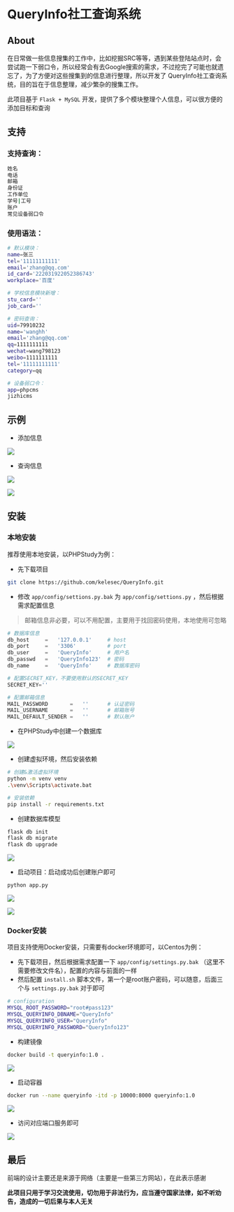 # QueryInfo社工查询系统

## About

在日常做一些信息搜集的工作中，比如挖掘SRC等等，遇到某些登陆站点时，会尝试跑一下弱口令，所以经常会有去Google搜索的需求，不过挖完了可能也就遗忘了，为了方便对这些搜集到的信息进行整理，所以开发了 QueryInfo社工查询系统，目的旨在于信息整理，减少繁杂的搜集工作。

此项目基于 `Flask + MySQL` 开发，提供了多个模块整理个人信息，可以很方便的添加目标和查询



## 支持

### 支持查询：

```bash
姓名
电话
邮箱
身份证
工作单位
学号|工号
账户
常见设备弱口令
```



### 使用语法：

```bash
# 默认模块：
name=张三
tel='11111111111'
email='zhang@qq.com'
id_card='222031922052386743'
workplace='百度'

# 学校信息模块新增：
stu_card=''
job_card=''

# 密码查询：
uid=79910232
name='wanghh'
email='zhang@qq.com'
qq=1111111111
wechat=wang798123
weibo=1111111111
tel='11111111111'
category=qq

# 设备弱口令：
app=phpcms
jizhicms
```



## 示例

- 添加信息

![](images/image-20230322180852780.png)



- 查询信息

![](images/image-20230322180939303.png)

![](images/image-20230322181006569.png)



## 安装

### 本地安装

推荐使用本地安装，以PHPStudy为例：

- 先下载项目

```bash
git clone https://github.com/kelesec/QueryInfo.git
```



- 修改 `app/config/settions.py.bak` 为 `app/config/settions.py` ，然后根据需求配置信息

> 邮箱信息非必要，可以不用配置，主要用于找回密码使用，本地使用可忽略

```python
# 数据库信息
db_host     =   '127.0.0.1'		# host
db_port     =   '3306'			# port
db_user     =   'QueryInfo'		# 用户名
db_passwd   =   'QueryInfo123'	# 密码
db_name     =   'QueryInfo'		# 数据库密码

# 配置SECRET_KEY，不要使用默认的SECRET_KEY
SECRET_KEY=''

# 配置邮箱信息
MAIL_PASSWORD       =   ''		# 认证密码
MAIL_USERNAME       =   ''		# 邮箱账号
MAIL_DEFAULT_SENDER =   ''		# 默认账户
```



- 在PHPStudy中创建一个数据库

![](images/image-20230322173751248.png)



- 创建虚拟环境，然后安装依赖

```bash
# 创建&激活虚拟环境
python -m venv venv
.\venv\Scripts\activate.bat

# 安装依赖
pip install -r requirements.txt
```



- 创建数据库模型

```bash
flask db init
flask db migrate
flask db upgrade
```

![](images/image-20230322174543138.png)



- 启动项目：启动成功后创建账户即可

```bash
python app.py
```

![](images/image-20230322174721626.png)

![](images/image-20230322174809288.png)



### Docker安装

项目支持使用Docker安装，只需要有docker环境即可，以Centos为例：

- 先下载项目，然后根据需求配置一下 `app/config/settings.py.bak` （这里不需要修改文件名），配置的内容与前面的一样
- 然后配置 `install.sh` 脚本文件，第一个是root账户密码，可以随意，后面三个与 `settings.py.bak` 对于即可

```bash
# configuration
MYSQL_ROOT_PASSWORD="root#pass123"
MYSQL_QUERYINFO_DBNAME="QueryInfo"
MYSQL_QUERYINFO_USER="QueryInfo"
MYSQL_QUERYINFO_PASSWORD="QueryInfo123"
```



- 构建镜像

```bash
docker build -t queryinfo:1.0 .
```

![](images/image-20230322180407934.png)



- 启动容器

```bash
docker run --name queryinfo -itd -p 10000:8000 queryinfo:1.0
```

![](images/image-20230322180532097.png)



- 访问对应端口服务即可

![](images/image-20230322180621120.png)



## 最后

前端的设计主要还是来源于网络（主要是一些第三方网站），在此表示感谢

**此项目只用于学习交流使用，切勿用于非法行为，应当遵守国家法律，如不听劝告，造成的一切后果与本人无关**

